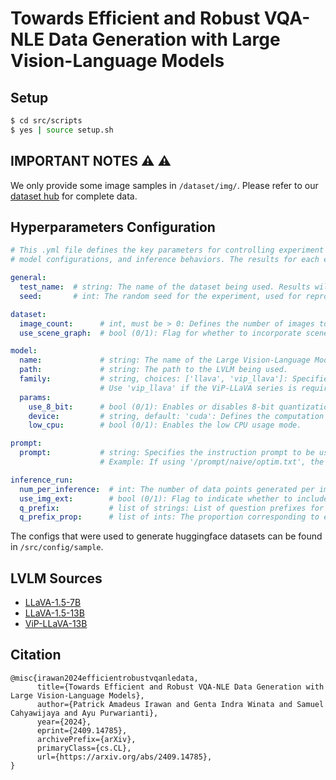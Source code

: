 # Towards Efficient and Robust VQA-NLE Data Generation with Large Vision-Language Models

## Setup
```bash
$ cd src/scripts
$ yes | source setup.sh
```

## IMPORTANT NOTES :warning: :warning:

We only provide some image samples in `/dataset/img/`. Please refer to our [dataset hub](https://huggingface.co/datasets/patrickamadeus/vqa-nle-llava) for complete data.


## Hyperparameters Configuration

```yaml
# This .yml file defines the key parameters for controlling experiment setups, including dataset details,
# model configurations, and inference behaviors. The results for each experiment will be saved under /result/{test_name}.

general:
  test_name:  # string: The name of the dataset being used. Results will be stored in the /result/{test_name} directory.
  seed:       # int: The random seed for the experiment, used for reproducibility.

dataset:
  image_count:      # int, must be > 0: Defines the number of images to generate during the experiment.
  use_scene_graph:  # bool (0/1): Flag for whether to incorporate scene graph annotations.

model:
  name:             # string: The name of the Large Vision-Language Model (LVLM), following Huggingface tag format.
  path:             # string: The path to the LVLM being used.
  family:           # string, choices: ['llava', 'vip_llava']: Specifies the LVLM family. Default is 'llava'.
                    # Use 'vip_llava' if the ViP-LLaVA series is required.
  params:
    use_8_bit:      # bool (0/1): Enables or disables 8-bit quantization to reduce memory usage.
    device:         # string, default: 'cuda': Defines the computation device, such as 'cuda' or 'cpu'.
    low_cpu:        # bool (0/1): Enables the low CPU usage mode.

prompt:
  prompt:           # string: Specifies the instruction prompt to be used, formatted as '<dirname>-<filename>'.
                    # Example: If using '/prompt/naive/optim.txt', the value should be 'naive-optim'.

inference_run:
  num_per_inference:  # int: The number of data points generated per image.
  use_img_ext:        # bool (0/1): Flag to indicate whether to include image extensions in img_id during data processing.
  q_prefix:           # list of strings: List of question prefixes for question generation.
  q_prefix_prop:      # list of ints: The proportion corresponding to each question prefix in q_prefix.
```

The configs that were used to generate huggingface datasets can be found in `/src/config/sample`.

## LVLM Sources

- [LLaVA-1.5-7B](https://huggingface.co/llava-hf/llava-1.5-7b-hf)
- [LLaVA-1.5-13B](https://huggingface.co/llava-hf/llava-1.5-13b-hf)
- [ViP-LLaVA-13B](https://huggingface.co/llava-hf/vip-llava-13b-hf)

## Citation
```
@misc{irawan2024efficientrobustvqanledata,
      title={Towards Efficient and Robust VQA-NLE Data Generation with Large Vision-Language Models}, 
      author={Patrick Amadeus Irawan and Genta Indra Winata and Samuel Cahyawijaya and Ayu Purwarianti},
      year={2024},
      eprint={2409.14785},
      archivePrefix={arXiv},
      primaryClass={cs.CL},
      url={https://arxiv.org/abs/2409.14785}, 
}
```
